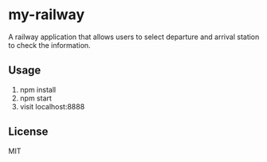 # my-railway

A railway application that allows users to select departure and arrival station to check the
information.


## Usage

1. npm install
2. npm start
3. visit localhost:8888

## License

MIT